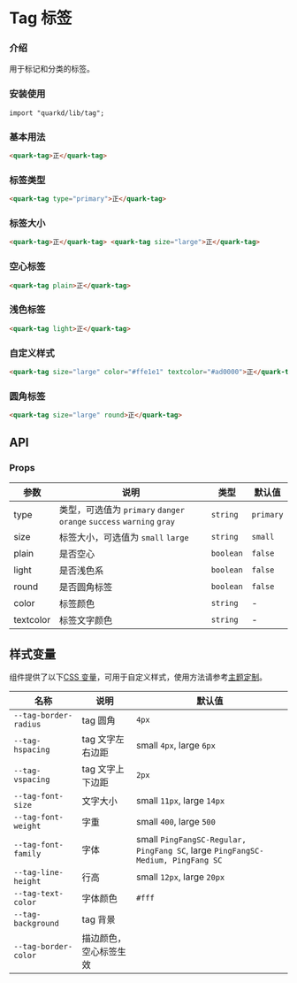 # Tag 标签

### 介绍

用于标记和分类的标签。

### 安装使用

```tsx
import "quarkd/lib/tag";
```

### 基本用法

```html
<quark-tag>正</quark-tag>
```

### 标签类型

```html
<quark-tag type="primary">正</quark-tag>
```

### 标签大小

```html
<quark-tag>正</quark-tag> <quark-tag size="large">正</quark-tag>
```

### 空心标签

```html
<quark-tag plain>正</quark-tag>
```

### 浅色标签

```html
<quark-tag light>正</quark-tag>
```

### 自定义样式

```html
<quark-tag size="large" color="#ffe1e1" textcolor="#ad0000">正</quark-tag>
```

### 圆角标签

```html
<quark-tag size="large" round>正</quark-tag>
```

## API

### Props

| 参数      | 说明                                                                  | 类型      | 默认值    |
| --------- | --------------------------------------------------------------------- | --------- | --------- |
| type      | 类型，可选值为 `primary` `danger` `orange` `success` `warning` `gray` | `string`  | `primary` |
| size      | 标签大小，可选值为 `small` `large`                                    | `string`  | `small`   |
| plain     | 是否空心                                                              | `boolean` | `false`   |
| light     | 是否浅色系                                                            | `boolean` | `false`   |
| round     | 是否圆角标签                                                          | `boolean` | `false`   |
| color     | 标签颜色                                                              | `string`  | -         |
| textcolor | 标签文字颜色                                                          | `string`  | -         |

## 样式变量

组件提供了以下[CSS 变量](https://developer.mozilla.org/zh-CN/docs/Web/CSS/Using_CSS_custom_properties)，可用于自定义样式，使用方法请参考[主题定制](#/zh-CN/guide/theme)。

| 名称                  | 说明                   | 默认值                                                                          |
| --------------------- | ---------------------- | ------------------------------------------------------------------------------- |
| `--tag-border-radius` | tag 圆角               | `4px`                                                                           |
| `--tag-hspacing`      | tag 文字左右边距       | small `4px`, large `6px`                                                        |
| `--tag-vspacing`      | tag 文字上下边距       | `2px`                                                                           |
| `--tag-font-size`     | 文字大小               | small `11px`, large `14px`                                                      |
| `--tag-font-weight`   | 字重                   | small `400`, large `500`                                                        |
| `--tag-font-family`   | 字体                   | small `PingFangSC-Regular, PingFang SC`, large `PingFangSC-Medium, PingFang SC` |
| `--tag-line-height`   | 行高                   | small `12px`, large `20px`                                                      |
| `--tag-text-color`    | 字体颜色               | `#fff`                                                                          |
| `--tag-background`    | tag 背景               |
| `--tag-border-color`  | 描边颜色，空心标签生效 |
